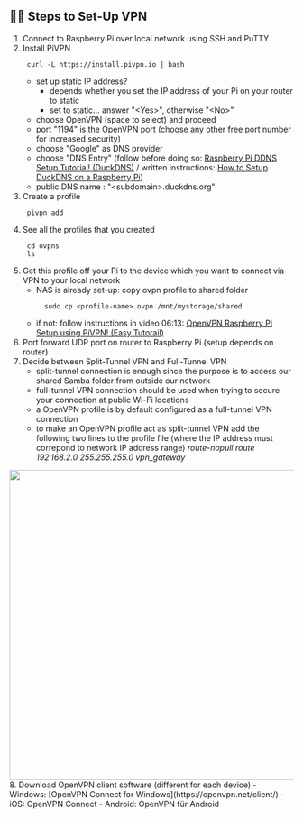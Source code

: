 ## 🏃‍♀️ Steps to Set-Up VPN

1. Connect to Raspberry Pi over local network using SSH and PuTTY
2. Install PiVPN
   ```
	curl -L https://install.pivpn.io | bash
	```
	- set up static IP address?
		- depends whether you set the IP address of your Pi on your router to static
		- set to static... answer "\<Yes>", otherwise "\<No>"
	- choose OpenVPN (space to select) and proceed
	- port "1194" is the OpenVPN port (choose any other free port number for increased security)
	- choose "Google" as DNS provider
	- choose "DNS Entry" (follow before doing so: [Raspberry Pi DDNS Setup Tutorial! (DuckDNS)](https://www.youtube.com/watch?v=s-66gmIHoyE) / written instructions: [How to Setup DuckDNS on a Raspberry Pi](https://www.wundertech.net/how-to-setup-duckdns-on-a-raspberry-pi/))
	- public DNS name : "\<subdomain>.duckdns.org"
3. Create a profile
   ```
	pivpn add
	```
4. See all the profiles that you created
   ```
	cd ovpns
	ls
	```
5. Get this profile off your Pi to the device which you want to connect via VPN to your local network
	- NAS is already set-up: copy ovpn profile to shared folder
	  ```
		sudo cp <profile-name>.ovpn /mnt/mystorage/shared
		```
	- if not: follow instructions in video 06:13: [OpenVPN Raspberry Pi Setup using PiVPN! (Easy Tutorail)](https://www.youtube.com/watch?v=kLmbgJe1rEU)
6. Port forward UDP port on router to Raspberry Pi (setup depends on router)
7. Decide between Split-Tunnel VPN and Full-Tunnel VPN
	- split-tunnel connection is enough since the purpose is to access our shared Samba folder from outside our network
	- full-tunnel VPN connection should be used when trying to secure your connection at public Wi-Fi locations
	- a OpenVPN profile is by default configured as a full-tunnel VPN connection
	- to make an OpenVPN profile act as split-tunnel VPN add the following two lines to the profile file (where the IP address must correpond to network IP address range)
	  *route-nopull*
	  *route 192.168.2.0 255.255.255.0 vpn_gateway*
<img src="../images/split-full-tunnel-vpn-comparison.png" width=550px/>
8. Download OpenVPN client software (different for each device)
	- Windows: [OpenVPN Connect for Windows](https://openvpn.net/client/)  
	- iOS: OpenVPN Connect
	- Android: OpenVPN für Android
